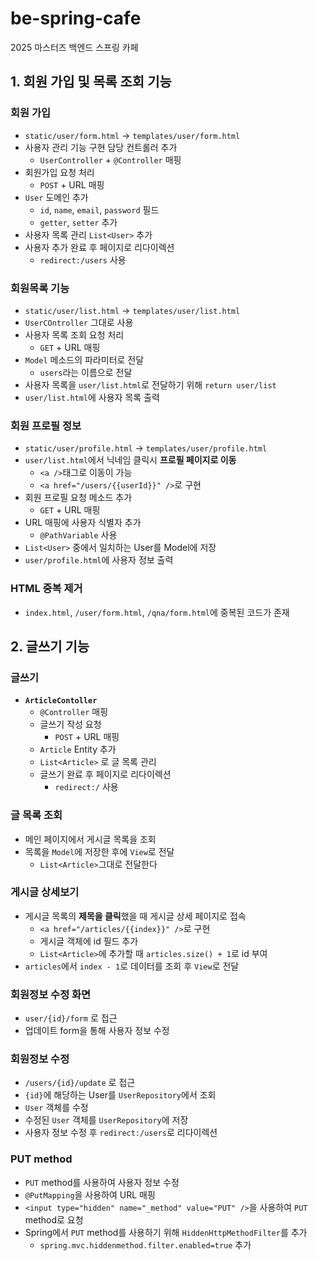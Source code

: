 # be-spring-cafe

2025 마스터즈 백엔드 스프링 카페

## 1. 회원 가입 및 목록 조회 기능

### 회원 가입

- `static/user/form.html` -> `templates/user/form.html`
- 사용자 관리 기능 구현 담당 컨트롤러 추가
  - `UserController` + `@Controller` 매핑
- 회원가입 요청 처리
  - `POST` + URL 매핑
- `User` 도메인 추가
    - `id`, `name`, `email`, `password` 필드
    - `getter`, `setter` 추가
- 사용자 목록 관리 `List<User>` 추가
- 사용자 추가 완료 후 페이지로 리다이렉션
  - `redirect:/users` 사용

### 회원목록 기능

- `static/user/list.html` -> `templates/user/list.html`
- `UserCOntroller` 그대로 사용
- 사용자 목록 조회 요청 처리
  - `GET` + URL 매핑
- `Model` 메소드의 파라미터로 전달
  - `users`라는 이름으로 전달
- 사용자 목록을 `user/list.html`로 전달하기 위해 `return user/list`
- `user/list.html`에 사용자 목록 출력

### 회원 프로필 정보

- `static/user/profile.html` -> `templates/user/profile.html`
- `user/list.html`에서 닉네임 클릭시 **프로필 페이지로 이동**
  - `<a />`태그로 이동이 가능
  - `<a href="/users/{{userId}}" />`로 구현
- 회원 프로필 요청 메소드 추가
  - `GET` + URL 매핑
- URL 매핑에 사용자 식별자 추가
  - `@PathVariable` 사용
- `List<User>` 중에서 일치하는 User를 Model에 저장
- `user/profile.html`에 사용자 정보 출력

### HTML 중복 제거

- `index.html`, `/user/form.html`, `/qna/form.html`에 중복된 코드가 존재

## 2. 글쓰기 기능

### 글쓰기

- **`ArticleContoller`**
  - `@Controller` 매핑
  - 글쓰기 작성 요청
    - `POST` + URL 매핑
  - `Article` Entity 추가
  - `List<Article>` 로 글 목록 관리
  - 글쓰기 완료 후 페이지로 리다이렉션
    - `redirect:/` 사용

### 글 목록 조회

- 메인 페이지에서 게시글 목록을 조회
- 목록을 `Model`에 저장한 후에 `View`로 전달
  - `List<Article>`그대로 전달한다

### 게시글 상세보기

- 게시글 목록의 **제목을 클릭**했을 때 게시글 상세 페이지로 접속
  - `<a href="/articles/{{index}}" />`로 구현
  - 게시글 객체에 id 필드 추가
  - `List<Article>`에 추가할 때 `articles.size() + 1`로 id 부여
- `articles`에서 `index - 1`로 데이터를 조회 후 `View`로 전달

### 회원정보 수정 화면

- `user/{id}/form` 로 접근
- 업데이트 form을 통해 사용자 정보 수정

### 회원정보 수정

- `/users/{id}/update` 로 접근
- `{id}`에 해당하는 User를 `UserRepository`에서 조회
- `User` 객체를 수정
- 수정된 `User` 객체를 `UserRepository`에 저장
- 사용자 정보 수정 후 `redirect:/users`로 리다이렉션

### PUT method

- `PUT` method를 사용하여 사용자 정보 수정
- `@PutMapping`을 사용하여 URL 매핑
- `<input type="hidden" name="_method" value="PUT" />`을 사용하여 `PUT` method로 요청
- Spring에서 `PUT` method를 사용하기 위해 `HiddenHttpMethodFilter`를 추가
  - `spring.mvc.hiddenmethod.filter.enabled=true` 추가

